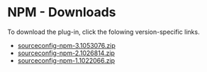 
# NPM - Downloads

To download the plug-in, click the folowing version-specific links.

- [sourceconfig-npm-3.1053076.zip](https://raw.githubusercontent.com/UrbanCode/IBM-UCD-PLUGINS/main/files/sourceconfig-npm/sourceconfig-npm-3.1053076.zip)
- [sourceconfig-npm-2.1026814.zip](https://raw.githubusercontent.com/UrbanCode/IBM-UCD-PLUGINS/main/files/sourceconfig-npm/sourceconfig-npm-2.1026814.zip)
- [sourceconfig-npm-1.1022066.zip](https://raw.githubusercontent.com/UrbanCode/IBM-UCD-PLUGINS/main/files/sourceconfig-npm/sourceconfig-npm-1.1022066.zip)
